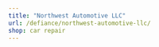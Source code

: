 ```yaml
---
title: "Northwest Automotive LLC"
url: /defiance/northwest-automotive-llc/
shop: car repair
---
```

